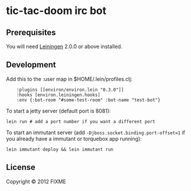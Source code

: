 # tic-tac-doom irc bot

## Prerequisites

You will need [Leiningen][1] 2.0.0 or above installed.

[1]: https://github.com/technomancy/leiningen

## Development

Add this to the :user map in $HOME/.lein/profiles.clj:

        :plugins [[environ/environ.lein "0.3.0"]]
        :hooks [environ.leiningen.hooks]
        :env {:bot-room "#some-test-room" :bot-name "test-bot"}

To start a jetty server (default port is 8081):

    lein run # add a port number if you want a different port
    
To start an immutant server (add ```-Djboss.socket.binding.port-offset=1``` 
if you already have a immutant or torquebox app running):
	
	lein immutant deploy && lein immutant run 

## License

Copyright © 2012 FIXME
